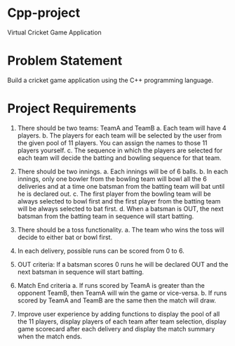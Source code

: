 # Cpp-project
Virtual Cricket Game Application

# Problem Statement
Build a cricket game application using the C++ programming language.

# Project Requirements
1. There should be two teams: TeamA and TeamB
a. Each team will have 4 players.
b. The players for each team will be selected by the user from the given pool of 11
players. You can assign the names to those 11 players yourself.
c. The sequence in which the players are selected for each team will decide the batting and bowling sequence for that team.

2. There should be two innings.
a. Each innings will be of 6 balls.
b. In each innings, only one bowler from the bowling team will bowl all the 6 deliveries and at a time one batsman from the batting team will bat until he is declared out.
c. The first player from the bowling team will be always selected to bowl first and the first player from the batting team will be always selected to bat first.
d. When a batsman is OUT, the next batsman from the batting team in sequence will start batting.

3. There should be a toss functionality.
a. The team who wins the toss will decide to either bat or bowl first.

4. In each delivery, possible runs can be scored from 0 to 6.

5. OUT criteria: If a batsman scores 0 runs he will be declared OUT and the next batsman in
sequence will start batting.

6. Match End criteria
a. If runs scored by TeamA is greater than the opponent TeamB, then TeamA will win the game or vice-versa.
b. If runs scored by TeamA and TeamB are the same then the match will draw.

7. Improve user experience by adding functions to display the pool of all the 11 players, display players of each team after team selection, display game scorecard after each
delivery and display the match summary when the match ends.
